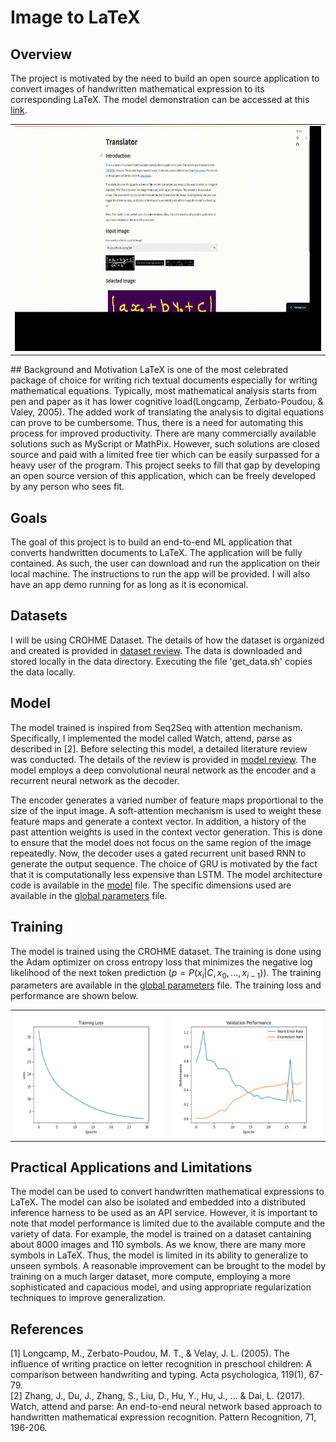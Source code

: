 # Image to LaTeX

## Overview
The project is motivated by the need to build an open source application to convert images of handwritten mathematical 
expression to its corresponding LaTeX. The model demonstration can be accessed at this [link](https://image2latex.streamlit.app/).  
<table>
  <tr>
    <td><img src="assets/demo.gif"  width="640" height="360"></td>
  </tr>
</table>
## Background and Motivation
LaTeX is one of the most celebrated package of choice for writing rich textual documents especially for writing 
mathematical equations. Typically, most mathematical analysis starts from pen and paper as it has lower cognitive 
load(Longcamp, Zerbato-Poudou, & Valey, 2005). The added work of translating the analysis to digital equations can prove 
to be cumbersome. Thus, there is a need for automating this process for improved productivity. There are many 
commercially available solutions such as MyScript or MathPix. However, such solutions are closed source and paid with a 
limited free tier which can be easily surpassed for a heavy user of the program. This project seeks to fill that gap by 
developing an open source version of this application, which can be freely developed by any person who sees fit. 

## Goals
The goal of this project is to build an end-to-end ML application that converts handwritten documents to LaTeX. The 
application will be fully contained. As such, the user can download and run the application on their local machine. 
The instructions to run the app will be provided. I will also have an app demo running for as long as it is economical. 

## Datasets
I will be using CROHME Dataset. The details of how the dataset is organized and created is provided in 
[dataset review](notes/data_review.md). The data is downloaded and stored locally in the data directory. Executing 
the file 'get_data.sh' copies the data locally. 

## Model

The model trained is inspired from Seq2Seq with attention mechanism. Specifically, I implemented the model called Watch,
attend, parse as described in [2]. Before selecting this model, a detailed literature review was conducted. The details 
of the review is provided in [model review](notes/model_review.md). The model employs a deep convolutional neural
network as the encoder and a recurrent neural network as the decoder. 

The encoder generates a varied number of feature maps proportional to the size of the input image. A soft-attention
mechanism is used to weight these feature maps and generate a context vector. In addition, a history of the past attention
weights is used in the context vector generation. This is done to ensure that the model does not focus on the same region
of the image repeatedly. Now, the decoder uses a gated recurrent unit based RNN to generate the output sequence. The 
choice of GRU is motivated by the fact that it is computationally less expensive than LSTM. The model architecture code
is available in the [model](train/models.py) file. The specific dimensions used are available in the 
[global parameters](train/utils/global_params.py) file. 

## Training

The model is trained using the CROHME dataset. The training is done using the Adam optimizer on cross entropy loss
that minimizes the negative log likelihood of the next token prediction $(p = P(x_i|C, x_0, ..., x_{i-1}))$. The training
parameters are available in the [global parameters](train/utils/global_params.py) file. The training loss and performance
are shown below.

<table>
  <tr>
    <td><img src="train/loss.png"  width="240" height="200"></td>
    <td><img src="train/performance.png"  width="240" height="200"></td>
  </tr>
</table>

## Practical Applications and Limitations

The model can be used to convert handwritten mathematical expressions to LaTeX. The model can also be isolated and embedded
into a distributed inference harness to be used as an API service. However, it is important to note that model performance
is limited due to the available compute and the variety of data. For example, the model is trained on a dataset cantaining
about 8000 images and 110 symbols. As we know, there are many more symbols in LaTeX. Thus, the model is limited in its
ability to generalize to unseen symbols. A reasonable improvement can be brought to the model by training on a much larger
dataset, more compute, employing a more sophisticated and capacious model, and using appropriate regularization techniques
to improve generalization. 

## References
[1] Longcamp, M., Zerbato-Poudou, M. T., & Velay, J. L. (2005). The influence of writing practice on letter recognition in preschool children: A comparison between handwriting and typing. Acta psychologica, 119(1), 67-79.  
[2] Zhang, J., Du, J., Zhang, S., Liu, D., Hu, Y., Hu, J., ... & Dai, L. (2017). Watch, attend and parse: An end-to-end neural network based approach to handwritten mathematical expression recognition. Pattern Recognition, 71, 196-206.